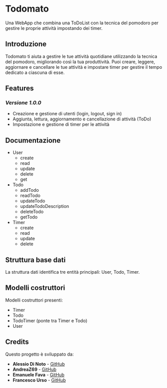 <!-- @format -->

# Todomato

Una WebApp che combina una ToDoList con la tecnica del pomodoro per gestire le proprie attività impostando dei timer.

## Introduzione

Todomato ti aiuta a gestire le tue attività quotidiane utilizzando la tecnica del pomodoro, migliorando così la tua produttività. Puoi creare, leggere, aggiornare e cancellare le tue attività e impostare timer per gestire il tempo dedicato a ciascuna di esse.

<!-- ## Screenshot -->

<!-- ![Screenshot della WebApp](path/to/screenshot.png) -->

## Features

### _Versione 1.0.0_

- Creazione e gestione di utenti (login, logout, sign in)
- Aggiunta, lettura, aggiornamento e cancellazione di attività (ToDo)
- Impostazione e gestione di timer per le attività
<!-- - Visualizzazione dello stato delle attività e dei timer -->

## Documentazione

- User
  - create
  - read
  - update
  - delete
  - get
- Todo
  - addTodo
  - readTodo
  - updateTodo
  - updateTodoDescription
  - deleteTodo
  - getTodo
- Timer
  - create
  - read
  - update
  - delete

## Struttura base dati

La struttura dati identifica tre entità principali: User, Todo, Timer.

## Modelli costruttori

Modelli costruttori presenti:

- Timer
- Todo
- TodoTimer (ponte tra Timer e Todo)
- User

## Credits

Questo progetto è sviluppato da:

- **Alessio Di Noto** - [GitHub](https://github.com/AlessioDiNoto)
- **AndreaZ69** - [GitHub](https://github.com/AndreaZ69)
- **Emanuele Fava** - [GitHub](https://github.com/EmanueleFava)
- **Francesco Urso** - [GitHub](https://github.com/francesco-urso)

